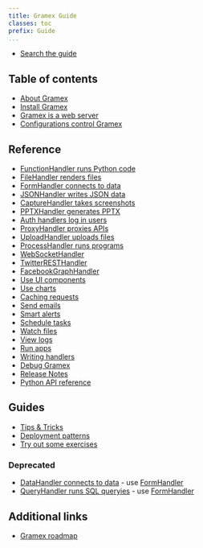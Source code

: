 ```yaml
---
title: Gramex Guide
classes: toc
prefix: Guide
...
```


- [Search the guide](search/)

## Table of contents

- [About Gramex](about/)
- [Install Gramex](install/)
- [Gramex is a web server](server/)
- [Configurations control Gramex](config/)

## Reference

- [FunctionHandler runs Python code](functionhandler/)
- [FileHandler renders files](filehandler/)
- [FormHandler connects to data](formhandler/)
- [JSONHandler writes JSON data](jsonhandler/)
- [CaptureHandler takes screenshots](capturehandler/)
- [PPTXHandler generates PPTX](pptxhandler/)
- [Auth handlers log in users](auth/)
- [ProxyHandler proxies APIs](proxyhandler/)
- [UploadHandler uploads files](uploadhandler/)
- [ProcessHandler runs programs](processhandler/)
- [WebSocketHandler](websockethandler/)
- [TwitterRESTHandler](twitterresthandler/)
- [FacebookGraphHandler](facebookgraphhandler/)
- [Use UI components](uicomponents/)
- [Use charts](chart/)
- [Caching requests](cache/)
- [Send emails](email/)
- [Smart alerts](alert/)
- [Schedule tasks](scheduler/)
- [Watch files](watch/)
- [View logs](logviewer/)
- [Run apps](apps/)
- [Writing handlers](handlers/)
- [Debug Gramex](debug/)
- [Release Notes](release/)
- [Python API reference](https://learn.gramener.com/gramex/gramex.html)

## Guides

- [Tips & Tricks](tips/)
- [Deployment patterns](deploy/)
- [Try out some exercises](exercises/)

### Deprecated

- [DataHandler connects to data](datahandler/) - use [FormHandler](formhandler/)
- [QueryHandler runs SQL queryies](queryhandler/) - use [FormHandler](formhandler/)

## Additional links

- [Gramex roadmap](https://docs.google.com/spreadsheets/d/1D2xScjMWl29JtuuVP7PlsLM3OPJuMBr0VNvzzoR4HwQ/edit#gid=885343597)
